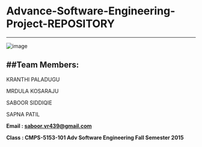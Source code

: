 # Advance-Software-Engineering-Project-REPOSITORY
----------------------------
![image](http://www.tutorialspoint.com/sdlc/images/sdlc_waterfall_model.jpg)

##Team Members:
---------------------
KRANTHI PALADUGU

MRDULA KOSARAJU

SABOOR SIDDIQIE

SAPNA PATIL

**Email : saboor.vr439@gmail.com**

**Class : CMPS-5153-101 Adv Software Engineering Fall Semester 2015**

